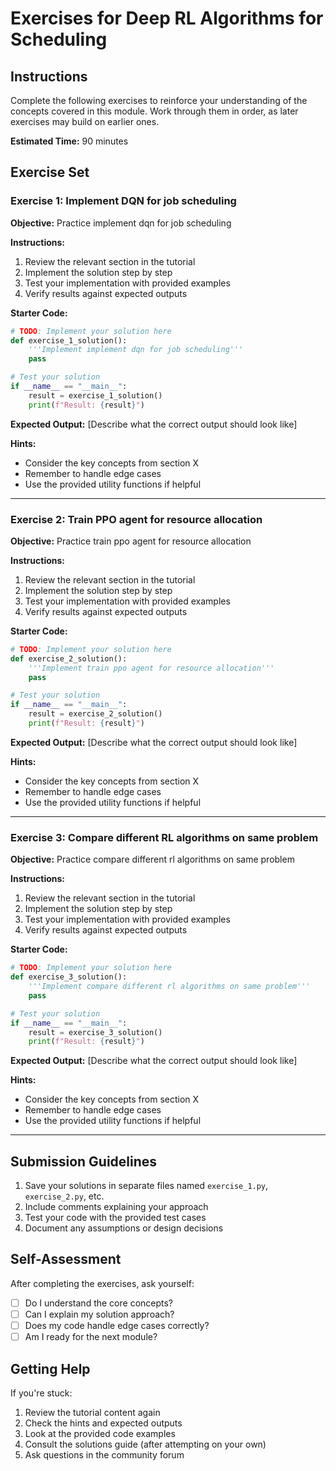 # Exercises for Deep RL Algorithms for Scheduling

## Instructions

Complete the following exercises to reinforce your understanding of the concepts covered in this module. Work through them in order, as later exercises may build on earlier ones.

**Estimated Time:** 90 minutes

## Exercise Set


### Exercise 1: Implement DQN for job scheduling

**Objective:** Practice implement dqn for job scheduling

**Instructions:**
1. Review the relevant section in the tutorial
2. Implement the solution step by step  
3. Test your implementation with provided examples
4. Verify results against expected outputs

**Starter Code:**
```python
# TODO: Implement your solution here
def exercise_1_solution():
    '''Implement implement dqn for job scheduling'''
    pass

# Test your solution
if __name__ == "__main__":
    result = exercise_1_solution()
    print(f"Result: {result}")
```

**Expected Output:**
[Describe what the correct output should look like]

**Hints:**
- Consider the key concepts from section X
- Remember to handle edge cases
- Use the provided utility functions if helpful

---

### Exercise 2: Train PPO agent for resource allocation

**Objective:** Practice train ppo agent for resource allocation

**Instructions:**
1. Review the relevant section in the tutorial
2. Implement the solution step by step  
3. Test your implementation with provided examples
4. Verify results against expected outputs

**Starter Code:**
```python
# TODO: Implement your solution here
def exercise_2_solution():
    '''Implement train ppo agent for resource allocation'''
    pass

# Test your solution
if __name__ == "__main__":
    result = exercise_2_solution()
    print(f"Result: {result}")
```

**Expected Output:**
[Describe what the correct output should look like]

**Hints:**
- Consider the key concepts from section X
- Remember to handle edge cases
- Use the provided utility functions if helpful

---

### Exercise 3: Compare different RL algorithms on same problem

**Objective:** Practice compare different rl algorithms on same problem

**Instructions:**
1. Review the relevant section in the tutorial
2. Implement the solution step by step  
3. Test your implementation with provided examples
4. Verify results against expected outputs

**Starter Code:**
```python
# TODO: Implement your solution here
def exercise_3_solution():
    '''Implement compare different rl algorithms on same problem'''
    pass

# Test your solution
if __name__ == "__main__":
    result = exercise_3_solution()
    print(f"Result: {result}")
```

**Expected Output:**
[Describe what the correct output should look like]

**Hints:**
- Consider the key concepts from section X
- Remember to handle edge cases
- Use the provided utility functions if helpful

---

## Submission Guidelines

1. Save your solutions in separate files named `exercise_1.py`, `exercise_2.py`, etc.
2. Include comments explaining your approach
3. Test your code with the provided test cases
4. Document any assumptions or design decisions

## Self-Assessment

After completing the exercises, ask yourself:
- [ ] Do I understand the core concepts?
- [ ] Can I explain my solution approach?
- [ ] Does my code handle edge cases correctly?
- [ ] Am I ready for the next module?

## Getting Help

If you're stuck:
1. Review the tutorial content again
2. Check the hints and expected outputs
3. Look at the provided code examples
4. Consult the solutions guide (after attempting on your own)
5. Ask questions in the community forum

